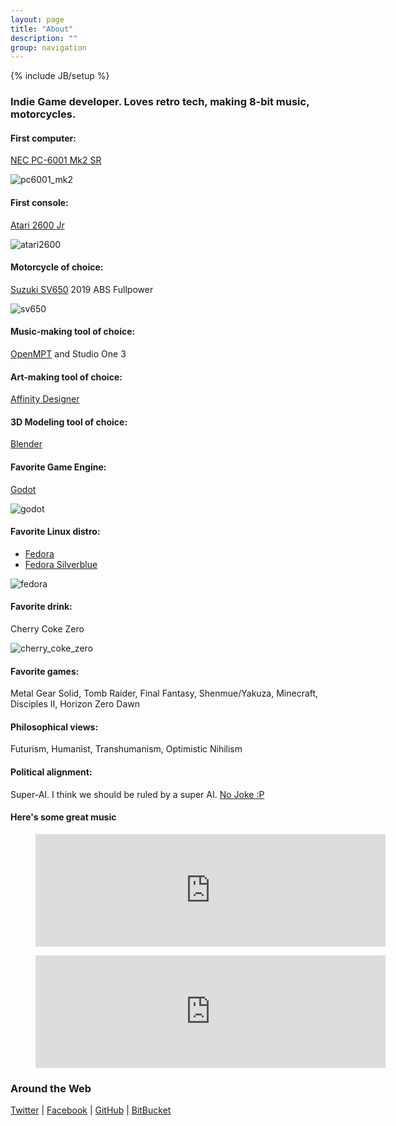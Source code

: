 ```yaml
---
layout: page
title: "About"
description: ""
group: navigation
---
```

{% include JB/setup %}

[pc6001_mk2]: {{site.baseurl}}assets/about/nec_pc6001mk2sr.png "First Computer"
[atari2600]: {{site.baseurl}}assets/about/atari2600jr.png "First Console"
[sv650]: {{site.baseurl}}assets/about/sv650.jpg "My Girlfriend"
[godot]: {{site.baseurl}}assets/about/godot.gif "Godot Intensifies"
[fedora]: {{site.baseurl}}assets/about/fedora.png "Fedora Silverblue"
[cherry_coke_zero]: {{site.baseurl}}assets/about/cherry_coke_zero.gif "They Discontinued My Life"

### Indie Game developer. Loves retro tech, making 8-bit music, motorcycles.

#### First computer:

[NEC PC-6001 Mk2 SR](https://www.old-computers.com/museum/computer.asp?c=394)

![pc6001_mk2]

#### First console:

[Atari 2600 Jr](https://www.youtube.com/watch?v=lCfcZ89wrFM)

![atari2600]

#### Motorcycle of choice:

[Suzuki SV650](https://www.youtube.com/watch?v=IoibhsER2X4) 2019 ABS Fullpower

![sv650]

#### Music-making tool of choice:

[OpenMPT](https://openmpt.org/) and Studio One 3

#### Art-making tool of choice:

[Affinity Designer](https://affinity.serif.com/en-gb/designer/)

#### 3D Modeling tool of choice:

[Blender](https://www.blender.org/)

#### Favorite Game Engine:

[Godot](https://godotengine.org/)

![godot]

#### Favorite Linux distro:

* [Fedora](https://getfedora.org/)
* [Fedora Silverblue](https://silverblue.fedoraproject.org)

![fedora]

#### Favorite drink:

Cherry Coke Zero

![cherry_coke_zero]

#### Favorite games:

Metal Gear Solid, Tomb Raider, Final Fantasy, Shenmue/Yakuza, Minecraft, Disciples II, Horizon Zero Dawn

#### Philosophical views:

Futurism, Humanist, Transhumanism, Optimistic Nihilism

#### Political alignment:

Super-AI. I think we should be ruled by a super AI. [No Joke :P](https://www.thevenusproject.com/center-for-resource-management/)

#### Here's some great music

<figure class="video_container">
	<iframe width="560" height="180" src="https://www.youtube-nocookie.com/embed/9c93ljrAZAw" frameborder="0" allowfullscreen></iframe>
</figure>

<figure class="video_container">
	<iframe width="560" height="180" src="https://www.youtube-nocookie.com/embed/lCB0ef3Y-rI" frameborder="0" allowfullscreen></iframe>
</figure>

### Around the Web

[Twitter](http://twitter.com/zenithsal) | [Facebook](http://www.facebook.com/salwanmax) | [GitHub](https://github.com/Salwan) | [BitBucket](https://bitbucket.org/Salwan)

